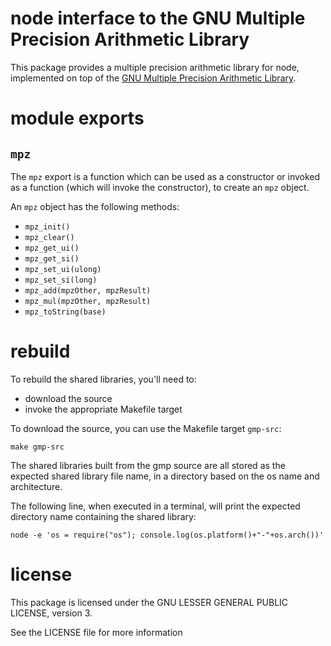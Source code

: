 node interface to the GNU Multiple Precision Arithmetic Library
================================================================================

This package provides a multiple precision arithmetic library for node,
implemented on top of the
[GNU Multiple Precision Arithmetic Library](https://gmplib.org/).


module exports
================================================================================

`mpz`
--------------------------------------------------------------------------------

The `mpz` export is a function which can be used as a constructor or invoked
as a function (which will invoke the constructor), to create an `mpz` object.

An `mpz` object has the following methods:

* `mpz_init()`
* `mpz_clear()`
* `mpz_get_ui()`
* `mpz_get_si()`
* `mpz_set_ui(ulong)`
* `mpz_set_si(long)`
* `mpz_add(mpzOther, mpzResult)`
* `mpz_mul(mpzOther, mpzResult)`
* `mpz_toString(base)`


rebuild
================================================================================

To rebuild the shared libraries, you'll need to:

* download the source
* invoke the appropriate Makefile target

To download the source, you can use the Makefile target `gmp-src`:

    make gmp-src

The shared libraries built from the gmp source are all stored as the expected
shared library file name, in a directory based on the os name and architecture.

The following line, when executed in a terminal, will print the expected
directory name containing the shared library:

    node -e 'os = require("os"); console.log(os.platform()+"-"+os.arch())'



license
================================================================================

This package is licensed under the GNU LESSER GENERAL PUBLIC LICENSE, version 3.

See the LICENSE file for more information

